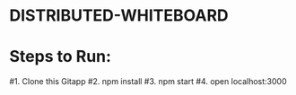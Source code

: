 # DISTRIBUTED-WHITEBOARD
# Steps to Run:
#1. Clone this Gitapp 
#2. npm install
#3. npm start
#4. open localhost:3000

